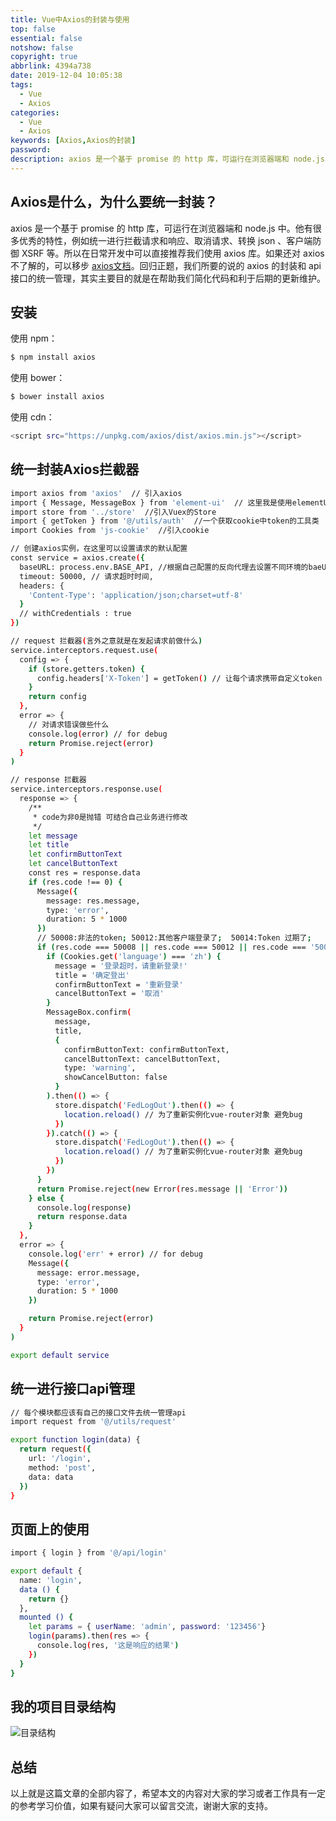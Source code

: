 ```yaml
---
title: Vue中Axios的封装与使用
top: false
essential: false
notshow: false
copyright: true
abbrlink: 4394a738
date: 2019-12-04 10:05:38
tags:
  - Vue
  - Axios
categories:
  - Vue
  - Axios
keywords: [Axios,Axios的封装]
password:
description: axios 是一个基于 promise 的 http 库，可运行在浏览器端和 node.js 中。他有很多优秀的特性，例如统一进行拦截请求和响应、取消请求、转换 json 、客户端防御 XSRF 等。所以在日常开发中可以直接推荐我们使用 axios 库。如果还对 axios 不了解的，可以移步 [axios文档](http://www.axios-js.com/docs/)。回归正题，我们所要的说的 axios 的封装和 api 接口的统一管理，其实主要目的就是在帮助我们简化代码和利于后期的更新维护。
---
```


## Axios是什么，为什么要统一封装？

axios 是一个基于 promise 的 http 库，可运行在浏览器端和 node.js 中。他有很多优秀的特性，例如统一进行拦截请求和响应、取消请求、转换 json 、客户端防御 XSRF 等。所以在日常开发中可以直接推荐我们使用 axios 库。如果还对 axios 不了解的，可以移步 [axios文档](http://www.axios-js.com/docs/)。回归正题，我们所要的说的 axios 的封装和 api 接口的统一管理，其实主要目的就是在帮助我们简化代码和利于后期的更新维护。

## 安装

使用 npm：
```BASH
$ npm install axios
```

使用 bower：
```BASH
$ bower install axios
```

使用 cdn：
```BASH
<script src="https://unpkg.com/axios/dist/axios.min.js"></script>
```

## 统一封装Axios拦截器

```BASH
import axios from 'axios'  // 引入axios
import { Message, MessageBox } from 'element-ui'  // 这里我是使用elementUI的组件来给提示
import store from '../store'  //引入Vuex的Store
import { getToken } from '@/utils/auth'  //一个获取cookie中token的工具类
import Cookies from 'js-cookie'  //引入cookie

// 创建axios实例，在这里可以设置请求的默认配置
const service = axios.create({
  baseURL: process.env.BASE_API, //根据自己配置的反向代理去设置不同环境的baeUrl
  timeout: 50000, // 请求超时时间,
  headers: {
    'Content-Type': 'application/json;charset=utf-8'
  }
  // withCredentials : true
})

// request 拦截器(言外之意就是在发起请求前做什么)
service.interceptors.request.use(
  config => {
    if (store.getters.token) {
      config.headers['X-Token'] = getToken() // 让每个请求携带自定义token 请根据实际情况自行修改
    }
    return config
  },
  error => {
    // 对请求错误做些什么
    console.log(error) // for debug
    return Promise.reject(error)
  }
)

// response 拦截器
service.interceptors.response.use(
  response => {
    /**
     * code为非0是抛错 可结合自己业务进行修改
     */
    let message
    let title
    let confirmButtonText
    let cancelButtonText
    const res = response.data
    if (res.code !== 0) {
      Message({
        message: res.message,
        type: 'error',
        duration: 5 * 1000
      })
      // 50008:非法的token; 50012:其他客户端登录了;  50014:Token 过期了;
      if (res.code === 50008 || res.code === 50012 || res.code === '50014' || res.code === '333') {
        if (Cookies.get('language') === 'zh') {
          message = '登录超时，请重新登录!'
          title = '确定登出'
          confirmButtonText = '重新登录'
          cancelButtonText = '取消'
        }
        MessageBox.confirm(
          message,
          title,
          {
            confirmButtonText: confirmButtonText,
            cancelButtonText: cancelButtonText,
            type: 'warning',
            showCancelButton: false
          }
        ).then(() => {
          store.dispatch('FedLogOut').then(() => {
            location.reload() // 为了重新实例化vue-router对象 避免bug
          })
        }).catch(() => {
          store.dispatch('FedLogOut').then(() => {
            location.reload() // 为了重新实例化vue-router对象 避免bug
          })
        })
      }
      return Promise.reject(new Error(res.message || 'Error'))
    } else {
      console.log(response)
      return response.data
    }
  },
  error => {
    console.log('err' + error) // for debug
    Message({
      message: error.message,
      type: 'error',
      duration: 5 * 1000
    })

    return Promise.reject(error)
  }
)

export default service

```

## 统一进行接口api管理

```BASH
// 每个模块都应该有自己的接口文件去统一管理api
import request from '@/utils/request'

export function login(data) {
  return request({
    url: '/login',
    method: 'post',
    data: data
  })
}
```

## 页面上的使用

```BASH
import { login } from '@/api/login'

export default {
  name: 'login',
  data () {
    return {}
  },
  mounted () {
    let params = { userName: 'admin', password: '123456'}
    login(params).then(res => {
      console.log(res, '这是响应的结果')
    })
  }
}
```

## 我的项目目录结构

![目录结构](https://s2.ax1x.com/2019/12/04/QQXpGV.png)

## 总结

以上就是这篇文章的全部内容了，希望本文的内容对大家的学习或者工作具有一定的参考学习价值，如果有疑问大家可以留言交流，谢谢大家的支持。

